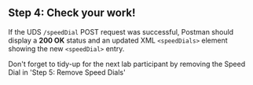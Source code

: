 ## Step 4: Check your work!

If the UDS `/speedDial` POST request was successful, Postman should display a **200 OK** status and an updated XML `<speedDials>` element showing the new `<speedDial>` entry.  

<aside class="warning">Don't forget to tidy-up for the next lab participant by removing the Speed Dial in 'Step 5: Remove Speed Dials'</aside>
